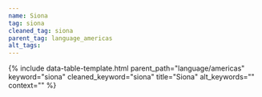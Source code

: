 ```yaml
---
name: Siona
tag: siona
cleaned_tag: siona
parent_tag: language_americas
alt_tags: 
---
```


{% include data-table-template.html 
  parent_path="language/americas" 
  keyword="siona" 
  cleaned_keyword="siona" 
  title="Siona"
  alt_keywords=""
  context=""
%}

